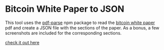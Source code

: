 # Bitcoin White Paper to JSON

This tool uses the [pdf-parse](https://www.npmjs.com/package/pdf-parse) npm package to read the [bitcoin white paper](https://bitcoin.org/en/bitcoin-paper) pdf and create a JSON file with the sections of the paper. As a bonus, a few screenshots are included for the corresponding sections.

[check it out here](https://raw.githubusercontent.com/sjfcodes/bitcoin-whitepaper-json/main/bitcoin.json)
